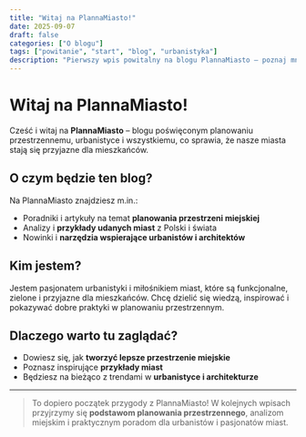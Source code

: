 ```yaml
---
title: "Witaj na PlannaMiasto!"
date: 2025-09-07
draft: false
categories: ["O blogu"]
tags: ["powitanie", "start", "blog", "urbanistyka"]
description: "Pierwszy wpis powitalny na blogu PlannaMiasto – poznaj mnie i misję bloga."
---
```


# Witaj na PlannaMiasto!

Cześć i witaj na **PlannaMiasto** – blogu poświęconym planowaniu przestrzennemu, urbanistyce i wszystkiemu, co sprawia, że nasze miasta stają się przyjazne dla mieszkańców.

## O czym będzie ten blog?

Na PlannaMiasto znajdziesz m.in.:

- Poradniki i artykuły na temat **planowania przestrzeni miejskiej**  
- Analizy i **przykłady udanych miast** z Polski i świata  
- Nowinki i **narzędzia wspierające urbanistów i architektów**  

## Kim jestem?

Jestem pasjonatem urbanistyki i miłośnikiem miast, które są funkcjonalne, zielone i przyjazne dla mieszkańców. Chcę dzielić się wiedzą, inspirować i pokazywać dobre praktyki w planowaniu przestrzennym.

## Dlaczego warto tu zaglądać?

- Dowiesz się, jak **tworzyć lepsze przestrzenie miejskie**  
- Poznasz inspirujące **przykłady miast**  
- Będziesz na bieżąco z trendami w **urbanistyce i architekturze**  

---

> To dopiero początek przygody z PlannaMiasto! W kolejnych wpisach przyjrzymy się **podstawom planowania przestrzennego**, analizom miejskim i praktycznym poradom dla urbanistów i pasjonatów miast.
